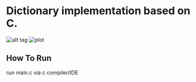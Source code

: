 # Dictionary implementation based on C.
![alt tag](https://github.com/orel1212/MyWorks/blob/main/General%20-%20programming%20languages/C/Dictionary/%E2%80%8F%E2%80%8Fintro.PNG)
![plot](https://github.com/orel1212/MyWorks/blob/main/General%20-%20programming%20languages/C/Dictionary/%E2%80%8F%E2%80%8Fsearch.PNG)
## How To Run
run main.c via c compiler/IDE
 
